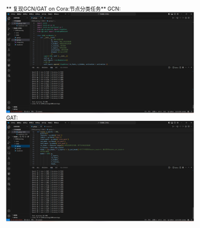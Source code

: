 ** 复现GCN/GAT on Cora:节点分类任务**
GCN:![alt text](/GNNLearning/Screenshot/image-1.png)
GAT:![alt text](/GNNLearning/Screenshot/image.png)

